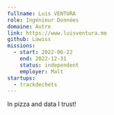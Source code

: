 ```yaml
---
fullname: Luis VENTURA
role: Ingénieur Données
domaine: Autre
link: https://www.luisventura.me
github: Lawiss
missions:
  - start: 2022-06-22
    end: 2022-12-31
    status: independent
    employer: Malt
startups:
  - trackdechets
---
```


In pizza and data I trust!
